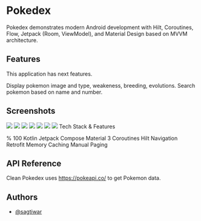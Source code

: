 
# Pokedex


 Pokedex demonstrates modern Android development with Hilt, Coroutines, Flow, Jetpack (Room, ViewModel), and Material Design based on MVVM architecture.

## Features

This application has next features.

Display pokemon image and type, weakeness, breeding, evolutions.
Search pokemon based on name and number.

## Screenshots
<img src= "docs/Screenshot_20221021_172715.png" />
<img src="docs/Screenshot_20221021_172904.png" />
<img src="docs/Screenshot_20221021_172920.png" />
<img src="docs/Screenshot_20221021_174555.png" />
<img src="docs/Screenshot_20221021_174632.png" />
<img src="docs/Screenshot_20221021_174644.png" />
<img src="docs/Screenshot_20221021_174733.png" />
Tech Stack & Features

% 100 Kotlin
Jetpack Compose
Material 3
Coroutines
Hilt
Navigation
Retrofit
Memory Caching
Manual Paging
## API Reference
 
 Clean Pokedex uses https://pokeapi.co/ to get Pokemon data.



## Authors

- [@sagtiwar](https://pscode.lioncloud.net/sagtiwar)

